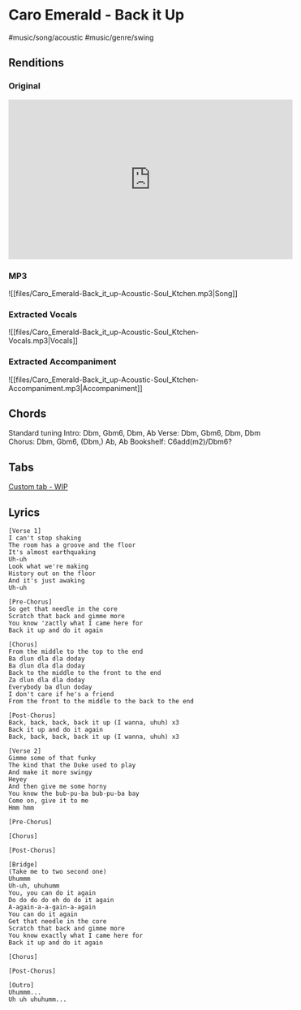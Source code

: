 # Caro Emerald - Back it Up

#music/song/acoustic #music/genre/swing

## Renditions
### Original
<iframe width="560" height="315" src="https://www.youtube.com/embed/AdOWl9a9dc0" frameborder="0" allow="accelerometer; autoplay; clipboard-write; encrypted-media; gyroscope; picture-in-picture" allowfullscreen></iframe>

### MP3 
![[files/Caro_Emerald-Back_it_up-Acoustic-Soul_Ktchen.mp3|Song]]
### Extracted Vocals
![[files/Caro_Emerald-Back_it_up-Acoustic-Soul_Ktchen-Vocals.mp3|Vocals]]
### Extracted Accompaniment
![[files/Caro_Emerald-Back_it_up-Acoustic-Soul_Ktchen-Accompaniment.mp3|Accompaniment]]

## Chords
Standard tuning
Intro: Dbm, Gbm6, Dbm, Ab 
Verse: Dbm, Gbm6, Dbm, Dbm 
Chorus: Dbm, Gbm6, (Dbm,) Ab, Ab 
Bookshelf: C6add(m2)/Dbm6?

## Tabs 
[Custom tab - WIP](https://tabs.ultimate-guitar.com/user/tab/view?h=8NSB_A_xAS8FpUO8cKMSl-Ud)

## Lyrics
```
[Verse 1]  
I can't stop shaking  
The room has a groove and the floor  
It's almost earthquaking  
Uh-uh  
Look what we're making  
History out on the floor  
And it's just awaking  
Uh-uh  
  
[Pre-Chorus]  
So get that needle in the core  
Scratch that back and gimme more  
You know 'zactly what I came here for  
Back it up and do it again  
  
[Chorus]  
From the middle to the top to the end  
Ba dlun dla dla doday  
Ba dlun dla dla doday  
Back to the middle to the front to the end  
Za dlun dla dla doday  
Everybody ba dlun doday  
I don't care if he's a friend  
From the front to the middle to the back to the end  
  
[Post-Chorus]  
Back, back, back, back it up (I wanna, uhuh) x3
Back it up and do it again  
Back, back, back, back it up (I wanna, uhuh) x3
  
[Verse 2]  
Gimme some of that funky  
The kind that the Duke used to play
And make it more swingy  
Heyey  
And then give me some horny  
You know the bub-pu-ba bub-pu-ba bay
Come on, give it to me  
Hmm hmm  
  
[Pre-Chorus]
  
[Chorus]  
  
[Post-Chorus]  
  
[Bridge]  
(Take me to two second one)  
Uhummm  
Uh-uh, uhuhumm  
You, you can do it again  
Do do do do eh do do it again  
A-again-a-a-gain-a-again  
You can do it again  
Get that needle in the core  
Scratch that back and gimme more  
You know exactly what I came here for  
Back it up and do it again  
  
[Chorus]
  
[Post-Chorus]  
  
[Outro]  
Uhummm...  
Uh uh uhuhumm...
```